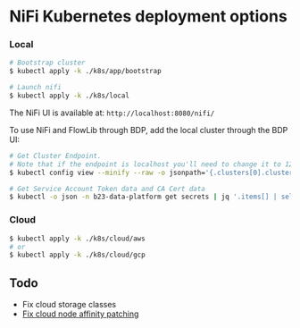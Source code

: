 # NiFi Kubernetes deployment options #

### Local ###

```bash
# Bootstrap cluster
$ kubectl apply -k ./k8s/app/bootstrap

# Launch nifi
$ kubectl apply -k ./k8s/local
```

The NiFi UI is available at: `http://localhost:8080/nifi/`

To use NiFi and FlowLib through BDP, add the local cluster through the BDP UI:

```bash
# Get Cluster Endpoint.
# Note that if the endpoint is localhost you'll need to change it to 127.0.0.1, otherwise cert verification fails
$ kubectl config view --minify --raw -o jsonpath='{.clusters[0].cluster.server}'

# Get Service Account Token data and CA Cert data
$ kubectl -o json -n b23-data-platform get secrets | jq '.items[] | select(.metadata.name | startswith("b23-")) | {token: .data.token | @base64d, ca_cert: .data."ca.crt" }'
```

### Cloud ###

```bash
$ kubectl apply -k ./k8s/cloud/aws
# or
$ kubectl apply -k ./k8s/cloud/gcp
```


## Todo ##

- Fix cloud storage classes
- [Fix cloud node affinity patching](https://github.com/kubernetes-sigs/kustomize/issues/937)
